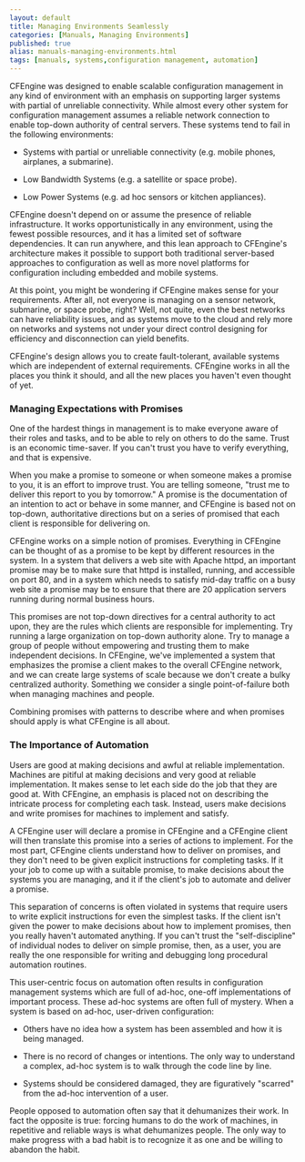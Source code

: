 ```yaml
---
layout: default
title: Managing Environments Seamlessly
categories: [Manuals, Managing Environments]
published: true
alias: manuals-managing-environments.html
tags: [manuals, systems,configuration management, automation]
---
```


CFEngine was designed to enable scalable configuration management in
any kind of environment with an emphasis on supporting larger systems
with partial of unreliable connectivity. While almost every other
system for configuration management assumes a reliable network
connection to enable top-down authority of central servers. These
systems tend to fail in the following environments:

- Systems with partial or unreliable connectivity (e.g. mobile
    phones, airplanes, a submarine).

- Low Bandwidth Systems (e.g. a satellite or space probe).

- Low Power Systems (e.g. ad hoc sensors or kitchen appliances).

CFEngine doesn't depend on or assume the presence of reliable
infrastructure. It works opportunistically in any environment, using
the fewest possible resources, and it has a limited set of software
dependencies. It can run anywhere, and this lean approach to
CFEngine's architecture makes it possible to support both traditional
server-based approaches to configuration as well as more novel
platforms for configuration including embedded and mobile systems.

At this point, you might be wondering if CFEngine makes sense for your
requirements. After all, not everyone is managing on a sensor network,
submarine, or space probe, right? Well, not quite, even the best
networks can have reliability issues, and as systems move to the cloud
and rely more on networks and systems not under your direct control
designing for efficiency and disconnection can yield benefits.

CFEngine's design allows you to create fault-tolerant, available systems
which are independent of external requirements. CFEngine works in all
the places you think it should, and all the new places you haven't even
thought of yet.

### Managing Expectations with Promises

One of the hardest things in management is to make everyone aware of
their roles and tasks, and to be able to rely on others to do the same.
Trust is an economic time-saver. If you can't trust you have to verify
everything, and that is expensive.

When you make a promise to someone or when someone makes a promise to
you, it is an effort to improve trust. You are telling someone, "trust
me to deliver this report to you by tomorrow." A promise is the
documentation of an intention to act or behave in some manner, and
CFEngine is based not on top-down, authoritative directions but on a
series of promised that each client is responsible for delivering on.

CFEngine works on a simple notion of promises. Everything in CFEngine
can be thought of as a promise to be kept by different resources in the
system. In a system that delivers a web site with Apache httpd, an
important promise may be to make sure that httpd is installed, running,
and accessible on port 80, and in a system which needs to satisfy
mid-day traffic on a busy web site a promise may be to ensure that there
are 20 application servers running during normal business hours.

This promises are not top-down directives for a central authority to act
upon, they are the rules which clients are responsible for implementing.
Try running a large organization on top-down authority alone. Try to
manage a group of people without empowering and trusting them to make
independent decisions. In CFEngine, we've implemented a system that
emphasizes the promise a client makes to the overall CFEngine network,
and we can create large systems of scale because we don't create a bulky
centralized authority. Something we consider a single point-of-failure
both when managing machines and people.

Combining promises with patterns to describe where and when promises
should apply is what CFEngine is all about.

### The Importance of Automation

Users are good at making decisions and awful at reliable implementation.
Machines are pitiful at making decisions and very good at reliable
implementation. It makes sense to let each side do the job that they are
good at. With CFEngine, an emphasis is placed not on describing the
intricate process for completing each task. Instead, users make
decisions and write promises for machines to implement and satisfy.

A CFEngine user will declare a promise in CFEngine and a CFEngine client
will then translate this promise into a series of actions to implement.
For the most part, CFEngine clients understand how to deliver on
promises, and they don't need to be given explicit instructions for
completing tasks. If it your job to come up with a suitable promise, to
make decisions about the systems you are managing, and it if the
client's job to automate and deliver a promise.

This separation of concerns is often violated in systems that require
users to write explicit instructions for even the simplest tasks. If the
client isn't given the power to make decisions about how to implement
promises, then you really haven't automated anything. If you can't trust
the "self-discipline" of individual nodes to deliver on simple promise,
then, as a user, you are really the one responsible for writing and
debugging long procedural automation routines.

This user-centric focus on automation often results in configuration
management systems which are full of ad-hoc, one-off implementations of
important process. These ad-hoc systems are often full of mystery. When
a system is based on ad-hoc, user-driven configuration:

- Others have no idea how a system has been assembled and how it is being managed.

- There is no record of changes or intentions. The only way to understand a complex, ad-hoc system is to walk through the code line by line.

- Systems should be considered damaged, they are figuratively "scarred" from the ad-hoc intervention of a user.

People opposed to automation often say that it dehumanizes their work.
In fact the opposite is true: forcing humans to do the work of machines,
in repetitive and reliable ways is what dehumanizes people. The only way
to make progress with a bad habit is to recognize it as one and be
willing to abandon the habit.

